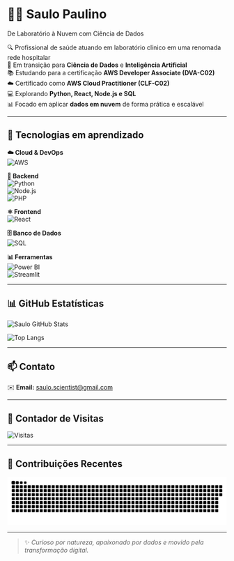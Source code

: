 # 👨‍🔬 Saulo Paulino
De Laboratório à Nuvem com Ciência de Dados

🔍 Profissional de saúde atuando em laboratório clínico em uma renomada rede hospitalar  
🚀 Em transição para **Ciência de Dados** e **Inteligência Artificial**  
📚 Estudando para a certificação **AWS Developer Associate (DVA-C02)**  
☁️ Certificado como **AWS Cloud Practitioner (CLF-C02)**  
💻 Explorando **Python, React, Node.js e SQL**  
📊 Focado em aplicar **dados em nuvem** de forma prática e escalável

---
## 🚀 Tecnologias em aprendizado

**☁️ Cloud & DevOps**  
![AWS](https://img.shields.io/badge/AWS-20232A?style=for-the-badge&logo=amazonaws&logoColor=FF9900)

**🐍 Backend**  
![Python](https://img.shields.io/badge/Python-20232A?style=for-the-badge&logo=python&logoColor=3776AB)  
![Node.js](https://img.shields.io/badge/Node.js-20232A?style=for-the-badge&logo=node.js&logoColor=339933)  
![PHP](https://img.shields.io/badge/PHP-20232A?style=for-the-badge&logo=php&logoColor=777BB4)

**⚛️ Frontend**  
![React](https://img.shields.io/badge/React-20232A?style=for-the-badge&logo=react&logoColor=61DAFB)

**🗄️ Banco de Dados**  
![SQL](https://img.shields.io/badge/SQL-20232A?style=for-the-badge&logo=mysql&logoColor=4479A1)

**📊 Ferramentas**  
![Power BI](https://img.shields.io/badge/Power%20BI-20232A?style=for-the-badge&logo=powerbi&logoColor=F2C811)  
![Streamlit](https://img.shields.io/badge/Streamlit-20232A?style=for-the-badge&logo=streamlit&logoColor=FF4B4B)


---

## 📊 GitHub Estatísticas

![Saulo GitHub Stats](https://github-readme-stats.vercel.app/api?username=saulopaulino&show_icons=true&theme=dark&bg_color=20232A&title_color=61DAFB&icon_color=FF9900)

![Top Langs](https://github-readme-stats.vercel.app/api/top-langs/?username=saulopaulino&layout=compact&theme=dark&bg_color=20232A&title_color=61DAFB)

---

## 📫 Contato

✉️ **Email:** saulo.scientist@gmail.com  

---

## 👀 Contador de Visitas

![Visitas](https://komarev.com/ghpvc/?username=saulopaulino&color=grey&style=for-the-badge)

---

## 🐍 Contribuições Recentes

![Snake animation](https://github.com/saulopaulino/saulopaulino/blob/main/dist/github-contribution-grid-snake.svg)

---

> ✨ *Curioso por natureza, apaixonado por dados e movido pela transformação digital.*

